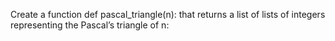 Create a function def pascal_triangle(n): that returns a list of lists of integers representing the Pascal’s triangle of n:
